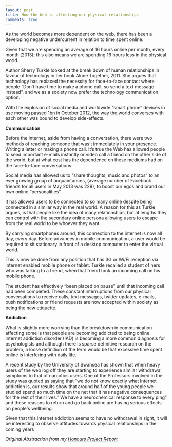 ```yaml
---
layout: post
title: How the Web is affecting our physical relationships
comments: true
---
```


<p>As the world becomes more dependent on the web, there has been a developing negative undercurrent in relation to time spent online.</p>
<p>Given that we are spending an average of 16 hours online per month, every month (2013); this also means we are spending 16 hours less in the physical world.</p>

<p>Author Sherry Turkle looked at the break down of human relationships in favour of technology in her book Alone Together, 2011. She argues that technology has replaced the necessity for face-to-face contact where people &ldquo;Don&rsquo;t have time to make a phone call, so send a text message instead&rdquo;, and we as a society now prefer the technology communication option.</p>

<p>With the explosion of social media and worldwide &ldquo;smart phone&rdquo; devices in use moving passed 1bn in October 2012, the way the world converses with each other was bound to develop side-effects.</p>

<p><strong>Communication</strong></p>

<p>Before the internet, aside from having a conversation, there were two methods of reaching someone that was&rsquo;t immediately in your presence. Writing a letter or making a phone call. It&rsquo;s true the Web has allowed people to send important e-mails instantly or video call a friend on the other side of the world, but at what cost has the dependence on these mediums had on the face-to-face conversations.</p>

<p>Social media has allowed us to &ldquo;share thoughts, music and photos&rdquo; to an ever growing group of acquaintances, (average number of Facebook friends for all users in May 2013 was 229), to boost our egos and brand our own online &ldquo;personalities&rdquo;.</p>

<p>It has allowed users to be connected to so many online despite being connected in a similar way in the real world. A reason for this as Turkle argues, is that people like the idea of many relationships, but at lengths they can control with the secondary online persona allowing users to escape from the real world to be whoever they want.</p>

<p>By carrying smartphones around, this connection to the internet is now all day, every day. Before advances in mobile communication, a user would be required to sit stationary in front of a desktop computer to enter the virtual world.</p>

<p>This is now be done from any position that has 3G or Wi/Fi reception via internet enabled mobile phone or tablet. Turkle recalled a student of hers who was talking to a friend, when that friend took an incoming call on his mobile phone.</p>

<p>The student has effectively &ldquo;been placed on pause&rdquo; until that incoming call had been completed. These constant interruptions from our physical conversations to receive calls, text messages, twitter updates, e-mails, push notifications or friend requests are now accepted within society as being the new etiquette.</p>

<p><strong>Addiction</strong></p>

<p>What is slightly more worrying than the breakdown in communication affecting some is that people are becoming addicted to being online. Internet addiction disorder (IAD) is becoming a more common diagnosis for psychologists and although there is sparse definitive research on the problem, a loose definition of the term would be that excessive time spent online is interfering with daily life.</p>

<p>A recent study by the University of Swansea has shown that when heavy users of the web log off they are starting to experience similar withdrawal symptoms to that of narcotics users. One of the Professors involved in the study was quoted as saying that &ldquo;we do not know exactly what Internet addiction is, our results show that around half of the young people we studied spend so much time on the net that it has negative consequences for the rest of their lives.&rdquo; We have a neurochemical response to every ping&rdquo; and these reasons to return and go back online are having serious effects on people&#39;s wellbeing.</p>

<p>Given that this internet addiction seems to have no withdrawal in sight, it will be interesting to observe attitudes towards physical relationships in the coming years</p>

<p><i>Original Abstraction from my <a href="http://markinnes.co.uk/2013/05/30/honours-project/">Honours Project Report</a></i></p>